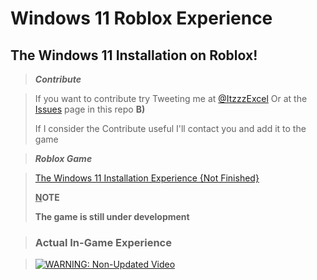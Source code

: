 # Windows 11 Roblox Experience
## The Windows 11 Installation on Roblox!

> ***Contribute*** 

> If you want to contribute try Tweeting me at [@ItzzzExcel](https://twitter.com/ItzzzExcel)
> Or at the [Issues](https://github.com/ItzzExcel/Win11RBLX/issues) page in this repo **B)**
> 
> If I consider the Contribute useful I'll contact you and add it to the game

> ***Roblox Game***

> [The Windows 11 Installation Experience {Not Finished}](https://www.roblox.com/games/9361336027/)
> 
> **<u>N</u>OTE**
> 
> **The game is still under development**


> ### Actual In-Game Experience

> [![WARNING: Non-Updated Video](https://img.youtube.com/vi/R5Et07nQa-Y/0.jpg)](https://www.youtube.com/watch?v=R5Et07nQa-Y)
